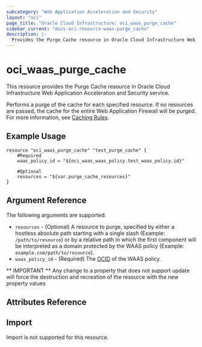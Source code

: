 ```yaml
---
subcategory: "Web Application Acceleration and Security"
layout: "oci"
page_title: "Oracle Cloud Infrastructure: oci_waas_purge_cache"
sidebar_current: "docs-oci-resource-waas-purge_cache"
description: |-
  Provides the Purge Cache resource in Oracle Cloud Infrastructure Web Application Acceleration and Security service
---
```


# oci_waas_purge_cache
This resource provides the Purge Cache resource in Oracle Cloud Infrastructure Web Application Acceleration and Security service.

Performs a purge of the cache for each specified resource. If no resources are passed, the cache for the entire Web Application Firewall will be purged.
For more information, see [Caching Rules](https://docs.cloud.oracle.com/iaas/Content/WAF/Tasks/cachingrules.htm#purge).

## Example Usage

```hcl
resource "oci_waas_purge_cache" "test_purge_cache" {
	#Required
	waas_policy_id = "${oci_waas_waas_policy.test_waas_policy.id}"

	#Optional
	resources = "${var.purge_cache_resources}"
}
```

## Argument Reference

The following arguments are supported:

* `resources` - (Optional) A resource to purge, specified by either a hostless absolute path starting with a single slash (Example: `/path/to/resource`) or by a relative path in which the first component will be interpreted as a domain protected by the WAAS policy (Example: `example.com/path/to/resource`).
* `waas_policy_id` - (Required) The [OCID](https://docs.cloud.oracle.com/iaas/Content/General/Concepts/identifiers.htm) of the WAAS policy.


** IMPORTANT **
Any change to a property that does not support update will force the destruction and recreation of the resource with the new property values

## Attributes Reference

## Import

Import is not supported for this resource.


